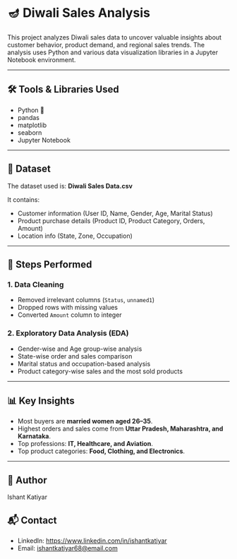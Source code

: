 # 🪔 Diwali Sales Analysis

This project analyzes Diwali sales data to uncover valuable insights about customer behavior, product demand, and regional sales trends. The analysis uses Python and various data visualization libraries in a Jupyter Notebook environment.

---

## 🛠️ Tools & Libraries Used

- Python 🐍  
- pandas  
- matplotlib  
- seaborn  
- Jupyter Notebook

---

## 📁 Dataset

The dataset used is: **Diwali Sales Data.csv**

It contains:
- Customer information (User ID, Name, Gender, Age, Marital Status)
- Product purchase details (Product ID, Product Category, Orders, Amount)
- Location info (State, Zone, Occupation)

---

## 🔧 Steps Performed

### 1. Data Cleaning
- Removed irrelevant columns (`Status`, `unnamed1`)
- Dropped rows with missing values
- Converted `Amount` column to integer

### 2. Exploratory Data Analysis (EDA)
- Gender-wise and Age group-wise analysis
- State-wise order and sales comparison
- Marital status and occupation-based analysis
- Product category-wise sales and the most sold products

---

## 📊 Key Insights

- Most buyers are **married women aged 26–35**.
- Highest orders and sales come from **Uttar Pradesh, Maharashtra, and Karnataka**.
- Top professions: **IT, Healthcare, and Aviation**.
- Top product categories: **Food, Clothing, and Electronics**.

---

## 👤 Author
Ishant Katiyar

## 📬 Contact
- LinkedIn: https://www.linkedin.com/in/ishantkatiyar
- Email: ishantkatiyar68@email.com

